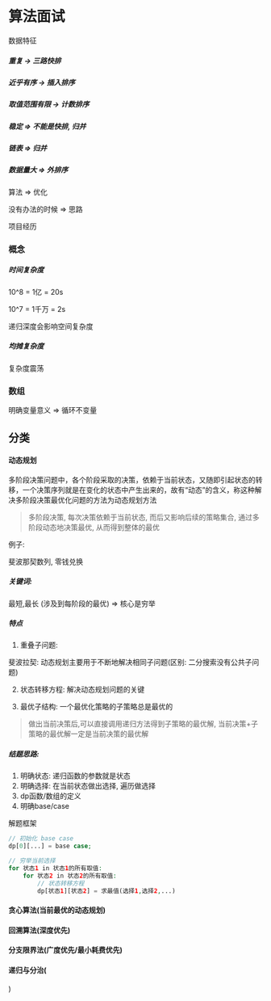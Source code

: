 # 算法面试





数据特征

##### 重复 -> 三路快排

##### 近乎有序 -> 插入排序

##### 取值范围有限 -> 计数排序

##### 稳定 => 不能是快排, 归并

##### 链表 => 归并

##### 数据量大 => 外排序

算法 => 优化

没有办法的时候 => 思路

项目经历 



### 概念

##### 时间复杂度

10^8  = 1亿 = 20s

10^7  = 1千万 = 2s

递归深度会影响空间复杂度

##### 均摊复杂度

复杂度震荡



### 数组

明确变量意义 => 循环不变量



## 分类

#### 动态规划

多阶段决策问题中，各个阶段采取的决策，依赖于当前状态，又随即引起状态的转移，一个决策序列就是在变化的状态中产生出来的，故有“动态”的含义，称这种解决多阶段决策最优化问题的方法为动态规划方法

> 多阶段决策, 每次决策依赖于当前状态, 而后又影响后续的策略集合, 通过多阶段动态地决策最优, 从而得到整体的最优 

 例子:

斐波那契数列, 零钱兑换

##### 关键词:

最短,最长 (涉及到每阶段的最优)  => 核心是穷举

##### 特点

1. 重叠子问题: 

斐波拉契: 动态规划主要用于不断地解决相同子问题(区别: 二分搜索没有公共子问题)

2. 状态转移方程: 解决动态规划问题的关键

3. 最优子结构: 一个最优化策略的子策略总是最优的

> 做出当前决策后,可以直接调用递归方法得到子策略的最优解, 当前决策+子策略的最优解一定是当前决策的最优解

##### 结题思路:

1. 明确状态: 递归函数的参数就是状态
2. 明确选择: 在当前状态做出选择, 遍历做选择
3. dp函数/数组的定义
4. 明确base/case

解题框架

```php
// 初始化 base case
dp[0][...] = base case;

// 穷举当前选择
for 状态1 in 状态1的所有取值:
    for 状态2 in 状态2的所有取值:
		// 状态转移方程
		dp[状态1][状态2] = 求最值(选择1,选择2,...)
```

#### 贪心算法(当前最优的动态规划)

#### 回溯算法(深度优先)

#### 分支限界法(广度优先/最小耗费优先)

#### 递归与分治(

)
